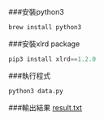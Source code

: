 ###安裝python3
```py
brew install python3
```

###安裝xlrd package
```py
pip3 install xlrd==1.2.0
```

###執行程式
```py
python3 data.py
```

###輸出結果
[result.txt](./result.txt)